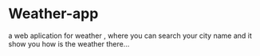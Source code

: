 # Weather-app
a web aplication for weather , where you can search your city name and it show you how is the weather there...
